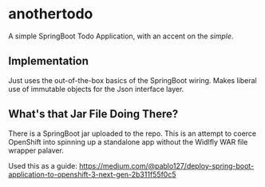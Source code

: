 # anothertodo

A simple SpringBoot Todo Application, with an accent on the _simple_.

## Implementation

Just uses the out-of-the-box basics of the SpringBoot wiring. Makes liberal use of immutable objects for the Json interface layer.

## What's that Jar File Doing There?

There is a SpringBoot jar uploaded to the repo. This is an attempt to coerce OpenShift into spinning up a standalone app without the Widlfly WAR file wrapper palaver.

Used this as a guide: https://medium.com/@pablo127/deploy-spring-boot-application-to-openshift-3-next-gen-2b311f55f0c5


